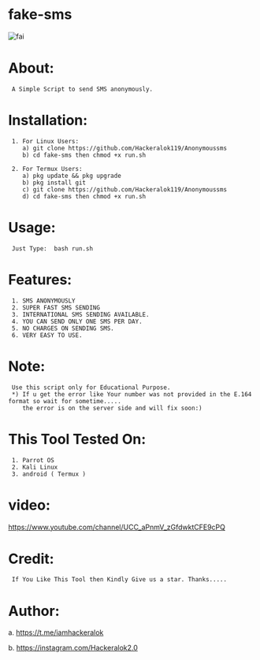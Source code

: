 # fake-sms
![fai](https://user-images.githubusercontent.com/82051128/120921960-dd6f5600-c6df-11eb-99bf-b5c544172146.png)

# About:
     A Simple Script to send SMS anonymously.

# Installation:
     1. For Linux Users:
        a) git clone https://github.com/Hackeralok119/Anonymoussms
        b) cd fake-sms then chmod +x run.sh
        
     2. For Termux Users:
        a) pkg update && pkg upgrade
        b) pkg install git
        c) git clone https://github.com/Hackeralok119/Anonymoussms
        d) cd fake-sms then chmod +x run.sh
        
# Usage:
     Just Type:  bash run.sh

# Features:
     1. SMS ANONYMOUSLY
     2. SUPER FAST SMS SENDING
     3. INTERNATIONAL SMS SENDING AVAILABLE.
     4. YOU CAN SEND ONLY ONE SMS PER DAY.
     5. NO CHARGES ON SENDING SMS.
     6. VERY EASY TO USE.
     
# Note:
     Use this script only for Educational Purpose.
     *) If u get the error like Your number was not provided in the E.164 format so wait for sometime.....
        the error is on the server side and will fix soon:)
     
 # This Tool Tested On:
     1. Parrot OS
     2. Kali Linux
     3. android ( Termux )
     
# video:
https://www.youtube.com/channel/UCC_aPnmV_zGfdwktCFE9cPQ
     
# Credit:
     If You Like This Tool then Kindly Give us a star. Thanks.....
     
# Author:
 a. https://t.me/iamhackeralok
 
 b. https://instagram.com/Hackeralok2.0
